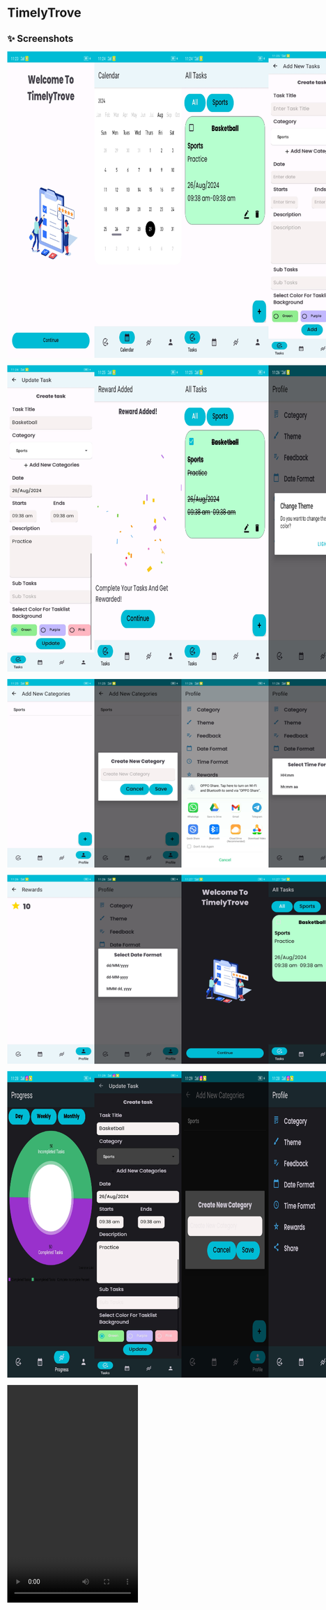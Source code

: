 # TimelyTrove
## ✨ Screenshots
<div style="display:flex;">
<img src="Screenshot/IMG-20240829-WA0014.jpg" width="200">
<img src="Screenshot/IMG-20240829-WA0015.jpg" width="200">
<img src="Screenshot/IMG-20240829-WA0016.jpg" width="200">
<img src="Screenshot/IMG-20240829-WA0017.jpg" width="200">
</div>
<br>
<div style ="display:flex;">
<img src="Screenshot/IMG-20240829-WA0018.jpg" width="200">
<img src="Screenshot/IMG-20240829-WA0019.jpg" width="200">
<img src="Screenshot/IMG-20240829-WA0020.jpg" width="200">
<img src="Screenshot/IMG-20240829-WA0021.jpg" width="200">
</div>
<br>
<div style="display:flex;">
<img src="Screenshot/IMG-20240829-WA0022.jpg" width="200">
<img src="Screenshot/IMG-20240829-WA0023.jpg" width="200">
<img src="Screenshot/IMG-20240829-WA0024.jpg" width="200">
<img src="Screenshot/IMG-20240829-WA0025.jpg" width="200">
</div>
<br>
<div style="display:flex;">
<img src="Screenshot/IMG-20240829-WA0027.jpg" width="200">
<img src="Screenshot/IMG-20240829-WA0028.jpg" width="200">
<img src="Screenshot/IMG-20240829-WA0030.jpg" width="200">
<img src="Screenshot/IMG-20240829-WA0026.jpg" width="200">
<img src="Screenshot/IMG-20240829-WA0029.jpg" width="200">
</div>
<br>
<div style="display:flex;">
<img src="Screenshot/IMG-20240829-WA0031.jpg" width="200">
<img src="Screenshot/IMG-20240829-WA0032.jpg" width="200">
<img src="Screenshot/IMG-20240829-WA0033.jpg" width="200">
<img src="Screenshot/IMG-20240829-WA0034.jpg" width="200">
</div>
<br>
<video width="300" height="500">
<source src="Screenshot/VID-20240829-WA0002.mp4" type="video/mp4">
</video>

